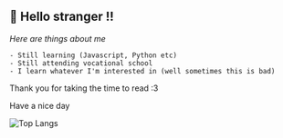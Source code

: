 ## 👋 Hello stranger !!

*Here are things about me*
```
- Still learning (Javascript, Python etc)
- Still attending vocational school
- I learn whatever I'm interested in (well sometimes this is bad)
```

Thank you for taking the time to read :3

Have a nice day

![Top Langs](https://github-readme-stats.vercel.app/api/top-langs/?username=gitalux&theme=holi&layout=donut-vertical)
